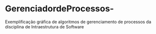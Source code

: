# GerenciadordeProcessos-
Exemplificação gráfica de algoritmos de gerenciamento de processos da disciplina de Intraestrutura de Software
